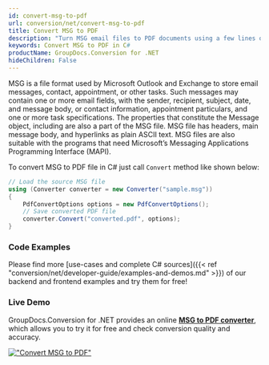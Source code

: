 ```yaml
---
id: convert-msg-to-pdf
url: conversion/net/convert-msg-to-pdf
title: Convert MSG to PDF
description: "Turn MSG email files to PDF documents using a few lines of C# code. With GroupDocs.Conversion for .NET features it is much easier than ever to convert MSG to PDF without much effort."
keywords: Convert MSG to PDF in C#
productName: GroupDocs.Conversion for .NET
hideChildren: False
---
```


MSG is a file format used by Microsoft Outlook and Exchange to store email messages, contact, appointment, or other tasks. Such messages may contain one or more email fields, with the sender, recipient, subject, date, and message body, or contact information, appointment particulars, and one or more task specifications. The properties that constitute the Message object, including are also a part of the MSG file.  MSG file has headers, main message body, and hyperlinks as plain ASCII text. MSG files are also suitable with the programs that need Microsoft’s Messaging Applications Programming Interface (MAPI).

To convert MSG to PDF file in C# just call `Convert` method like shown below:

```csharp
// Load the source MSG file
using (Converter converter = new Converter("sample.msg"))
{
    PdfConvertOptions options = new PdfConvertOptions();
    // Save converted PDF file
    converter.Convert("converted.pdf", options);
}
```

### Code Examples

Please find more [use-cases and complete C# sources]({{< ref "conversion/net/developer-guide/examples-and-demos.md" >}}) of our backend and frontend examples and try them for free!

### Live Demo

GroupDocs.Conversion for .NET provides an online [**MSG to PDF converter**](https://products.groupdocs.app/conversion/msg-to-pdf), which allows you to try it for free and check conversion quality and accuracy.

[!["Convert MSG to PDF"](conversion/net/images/convert-msg-to-pdf.png)](https://products.groupdocs.app/conversion/msg-to-pdf)